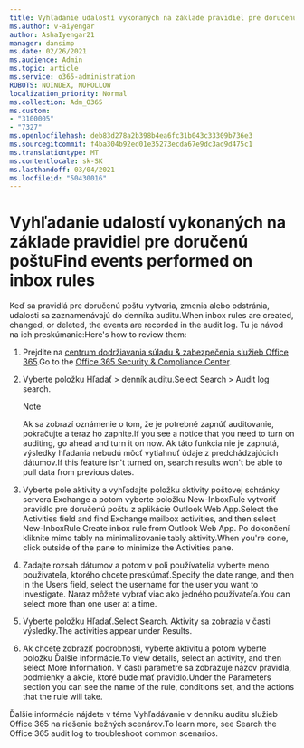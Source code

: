 ```yaml
---
title: Vyhľadanie udalostí vykonaných na základe pravidiel pre doručenú poštu
ms.author: v-aiyengar
author: AshaIyengar21
manager: dansimp
ms.date: 02/26/2021
ms.audience: Admin
ms.topic: article
ms.service: o365-administration
ROBOTS: NOINDEX, NOFOLLOW
localization_priority: Normal
ms.collection: Adm_O365
ms.custom:
- "3100005"
- "7327"
ms.openlocfilehash: deb83d278a2b398b4ea6fc31b043c33309b736e3
ms.sourcegitcommit: f4ba304b92ed01e35273ecda67e9dc3ad9d475c1
ms.translationtype: MT
ms.contentlocale: sk-SK
ms.lasthandoff: 03/04/2021
ms.locfileid: "50430016"
---
```

# <a name="find-events-performed-on-inbox-rules"></a><span data-ttu-id="ce741-102">Vyhľadanie udalostí vykonaných na základe pravidiel pre doručenú poštu</span><span class="sxs-lookup"><span data-stu-id="ce741-102">Find events performed on inbox rules</span></span>

<span data-ttu-id="ce741-103">Keď sa pravidlá pre doručenú poštu vytvoria, zmenia alebo odstránia, udalosti sa zaznamenávajú do denníka auditu.</span><span class="sxs-lookup"><span data-stu-id="ce741-103">When inbox rules are created, changed, or deleted, the events are recorded in the audit log.</span></span> <span data-ttu-id="ce741-104">Tu je návod na ich preskúmanie:</span><span class="sxs-lookup"><span data-stu-id="ce741-104">Here's how to review them:</span></span>

1. <span data-ttu-id="ce741-105">Prejdite na [centrum dodržiavania súladu & zabezpečenia služieb Office 365](https://go.microsoft.com/fwlink/p/?linkid=2077143).</span><span class="sxs-lookup"><span data-stu-id="ce741-105">Go to the [Office 365 Security & Compliance Center](https://go.microsoft.com/fwlink/p/?linkid=2077143).</span></span>
1. <span data-ttu-id="ce741-106">Vyberte položku Hľadať > denník auditu.</span><span class="sxs-lookup"><span data-stu-id="ce741-106">Select Search > Audit log search.</span></span>

    > [!NOTE]
    > <span data-ttu-id="ce741-107">Ak sa zobrazí oznámenie o tom, že je potrebné zapnúť auditovanie, pokračujte a teraz ho zapnite.</span><span class="sxs-lookup"><span data-stu-id="ce741-107">If you see a notice that you need to turn on auditing, go ahead and turn it on now.</span></span> <span data-ttu-id="ce741-108">Ak táto funkcia nie je zapnutá, výsledky hľadania nebudú môcť vytiahnuť údaje z predchádzajúcich dátumov.</span><span class="sxs-lookup"><span data-stu-id="ce741-108">If this feature isn't turned on, search results won't be able to pull data from previous dates.</span></span>
1. <span data-ttu-id="ce741-109">Vyberte pole aktivity a vyhľadajte položku aktivity poštovej schránky servera Exchange a potom vyberte položku New-InboxRule vytvoriť pravidlo pre doručenú poštu z aplikácie Outlook Web App.</span><span class="sxs-lookup"><span data-stu-id="ce741-109">Select the Activities field and find Exchange mailbox activities, and then select New-InboxRule Create inbox rule from Outlook Web App.</span></span> <span data-ttu-id="ce741-110">Po dokončení kliknite mimo tably na minimalizovanie tably aktivity.</span><span class="sxs-lookup"><span data-stu-id="ce741-110">When you're done, click outside of the pane to minimize the Activities pane.</span></span>
1. <span data-ttu-id="ce741-111">Zadajte rozsah dátumov a potom v poli používatelia vyberte meno používateľa, ktorého chcete preskúmať.</span><span class="sxs-lookup"><span data-stu-id="ce741-111">Specify the date range, and then in the Users field, select the username for the user you want to investigate.</span></span> <span data-ttu-id="ce741-112">Naraz môžete vybrať viac ako jedného používateľa.</span><span class="sxs-lookup"><span data-stu-id="ce741-112">You can select more than one user at a time.</span></span>
1. <span data-ttu-id="ce741-113">Vyberte položku Hľadať.</span><span class="sxs-lookup"><span data-stu-id="ce741-113">Select Search.</span></span> <span data-ttu-id="ce741-114">Aktivity sa zobrazia v časti výsledky.</span><span class="sxs-lookup"><span data-stu-id="ce741-114">The activities appear under Results.</span></span>
1. <span data-ttu-id="ce741-115">Ak chcete zobraziť podrobnosti, vyberte aktivitu a potom vyberte položku Ďalšie informácie.</span><span class="sxs-lookup"><span data-stu-id="ce741-115">To view details, select an activity, and then select More Information.</span></span> <span data-ttu-id="ce741-116">V časti parametre sa zobrazuje názov pravidla, podmienky a akcie, ktoré bude mať pravidlo.</span><span class="sxs-lookup"><span data-stu-id="ce741-116">Under the Parameters section you can see the name of the rule, conditions set, and the actions that the rule will take.</span></span>

<span data-ttu-id="ce741-117">Ďalšie informácie nájdete v téme Vyhľadávanie v denníku auditu služieb Office 365 na riešenie bežných scenárov.</span><span class="sxs-lookup"><span data-stu-id="ce741-117">To learn more, see Search the Office 365 audit log to troubleshoot common scenarios.</span></span>